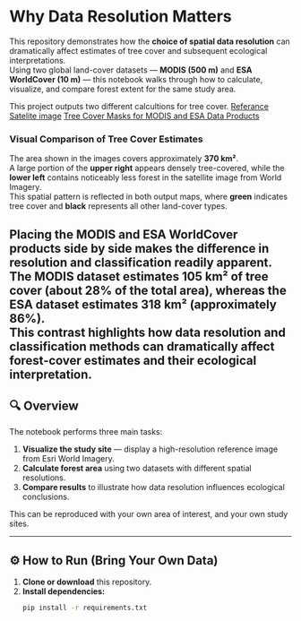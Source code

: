 # Why Data Resolution Matters

This repository demonstrates how the **choice of spatial data resolution** can dramatically affect estimates of tree cover and subsequent ecological interpretations.  
Using two global land-cover datasets — **MODIS (500 m)** and **ESA WorldCover (10 m)** — this notebook walks through how to calculate, visualize, and compare forest extent for the same study area.

This project outputs two different calcultions for tree cover. 
[Referance Satelite image](reference_comparison.png)
[Tree Cover Masks for MODIS and ESA Data Products](forest_comparison.png)

### Visual Comparison of Tree Cover Estimates

The area shown in the images covers approximately **370 km²**.  
A large portion of the **upper right** appears densely tree-covered, while the **lower left** contains noticeably less forest in the satellite image from World Imagery.  
This spatial pattern is reflected in both output maps, where **green** indicates tree cover and **black** represents all other land-cover types.

Placing the **MODIS** and **ESA WorldCover** products side by side makes the difference in resolution and classification readily apparent.  
The **MODIS** dataset estimates **105 km²** of tree cover (about **28%** of the total area), whereas the **ESA** dataset estimates **318 km²** (approximately **86%**).  
This contrast highlights how data resolution and classification methods can dramatically affect forest-cover estimates and their ecological interpretation.
---

## 🔍 Overview

The notebook performs three main tasks:

1. **Visualize the study site** — display a high-resolution reference image from Esri World Imagery.  
2. **Calculate forest area** using two datasets with different spatial resolutions.  
3. **Compare results** to illustrate how data resolution influences ecological conclusions.

 This can be reproduced with your own area of interest, and your own study sites.

---

## ⚙️ How to Run (Bring Your Own Data)

1. **Clone or download** this repository.
2. **Install dependencies:**
   ```bash
   pip install -r requirements.txt

